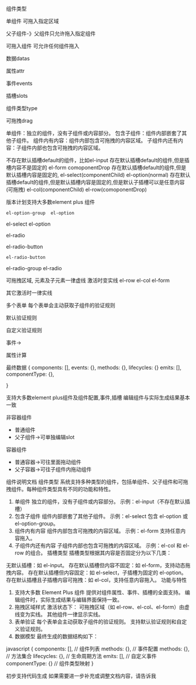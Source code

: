组件类型

单组件 可拖入指定区域

父子组件-》父组件只允许拖入指定组件

可拖入组件   可允许任何组件拖入

数据datas

属性attr

事件events

插槽slots

组件类型type

可拖拽drag

单组件：独立的组件，没有子组件或内容部分。
包含子组件：组件内部嵌套了其他子组件。
组件内有内容：组件内部包含可拖拽的内容区域。
子组件内还有内容：子组件内部也包含可拖拽的内容区域。

不存在默认插槽default的组件，比如el-input
存在默认插槽default的组件,但是插槽内容不是固定的 el-form  comoponentDrop
存在默认插槽default的组件,但是默认插槽内容是固定的,  el-select(componentChild) el-option(normal)
存在默认插槽default的组件,但是默认插槽内容是固定的,但是默认子插槽可以是任意内容(可拖拽)  el-col(componentChild) el-row(comoponentDrop)

版本计划支持大多数element plus 组件

    el-option-group  el-option
el-select
          el-option

el-radio

el-radio-button

    el-radio-button
el-radio-group
               el-radio

可拖拽区域, 元素及子元素一律虚线 激活时变实线 el-row el-col el-form

其它激活时一律实线

多个表单
每个表单会主动获取子组件的验证规则

默认验证规则

自定义验证规则

事件->

属性计算

最终数据
{ components: [],
  events: {},
  methods: {},
  lifecycles: {}
  emits: [],
  componentType: {},

}

支持大多数element plus组件及组件配置,事件,插槽
编辑组件与实际生成结果基本一致

非容器组件

- 普通组件
- 父子组件->可单独编辑slot

容器组件

- 普通容器->可往里面拖动组件
- 父子容器->可往子组件内拖动组件

组件说明文档
组件类型
系统支持多种类型的组件，包括单组件、父子组件和可拖拽组件。每种组件类型具有不同的功能和特性。

1. 单组件
   独立的组件，没有子组件或内容部分。
   示例：el-input（不存在默认插槽）
2. 包含子组件
   组件内部嵌套了其他子组件。
   示例：el-select 包含 el-option 或 el-option-group。
3. 组件内有内容
   组件内部包含可拖拽的内容区域。
   示例：el-form 支持任意内容拖入。
4. 子组件内还有内容
   子组件内部也包含可拖拽的内容区域。
   示例：el-col 和 el-row 的组合。
   插槽类型
   插槽类型根据其内容是否固定分为以下几类：

无默认插槽：如 el-input。
存在默认插槽但内容不固定：如 el-form，支持动态拖拽内容。
存在默认插槽但内容固定：如 el-select，子插槽为固定的 el-option。
存在默认插槽且子插槽内容可拖拽：如 el-col，支持任意内容拖入。
功能与特性

1. 支持大多数 Element Plus 组件
   提供对组件属性、事件、插槽的全面支持。
   编辑组件时，实际生成结果与编辑界面保持一致。
2. 拖拽区域样式
   激活状态下：
   可拖拽区域（如 el-row、el-col、el-form）由虚线变为实线。
   其他组件一律显示实线。
3. 表单验证
   每个表单会主动获取子组件的验证规则。
   支持默认验证规则和自定义验证规则。
4. 数据模型
   最终生成的数据结构如下：

javascript
{
  components: [],   // 组件列表
  methods: {},       // 事件配置
  methods: {},      // 方法集合
  lifecycles: {},   // 生命周期方法
  emits: [],        // 自定义事件
  componentType: {} // 组件类型映射
}

初步支持代码生成
如果需要进一步补充或调整文档内容，请告诉我
